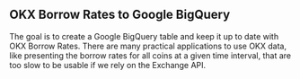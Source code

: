 ## OKX Borrow Rates to Google BigQuery

The goal is to create a Google BigQuery table and keep it up to date with OKX Borrow Rates. There are many practical applications to use OKX data, like presenting the borrow rates for all coins at a given time interval, that are too slow to be usable if we rely on the Exchange API.